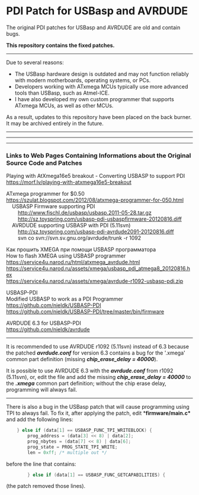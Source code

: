 # PDI Patch for USBasp and AVRDUDE

The original PDI patches for USBasp and AVRDUDE are old and contain bugs.

**This repository contains the fixed patches.**

---

Due to several reasons:

- The USBasp hardware design is outdated and may not function reliably with modern motherboards, operating systems, or PCs.
- Developers working with ATxmega MCUs typically use more advanced tools than USBasp, such as Atmel-ICE.
- I have also developed my own custom programmer that supports ATxmega MCUs, as well as other MCUs.

As a result, updates to this repository have been placed on the back burner. It may be archived entirely in the future.

---
---
---

### Links to Web Pages Containing Informations about the Original Source Code and Patches

Playing with AtXmega16e5 breakout - Converting USBASP to support PDI<br>
https://morf.lv/playing-with-atxmega16e5-breakout<br>

ATxmega programmer for $0.50<br>
https://szulat.blogspot.com/2012/08/atxmega-programmer-for-050.html<br>
&nbsp;&nbsp;&nbsp;&nbsp;USBASP Firmware supporting PDI<br>
&nbsp;&nbsp;&nbsp;&nbsp;&nbsp;&nbsp;&nbsp;&nbsp;http://www.fischl.de/usbasp/usbasp.2011-05-28.tar.gz<br>
&nbsp;&nbsp;&nbsp;&nbsp;&nbsp;&nbsp;&nbsp;&nbsp;http://sz.toyspring.com/usbasp-pdi-usbaspfirmware-20120816.diff<br>
&nbsp;&nbsp;&nbsp;&nbsp;AVRDUDE supporting USBASP with PDI (5.11svn)<br>
&nbsp;&nbsp;&nbsp;&nbsp;&nbsp;&nbsp;&nbsp;&nbsp;http://sz.toyspring.com/usbasp-pdi-avrdude2091-20120816.diff<br>
&nbsp;&nbsp;&nbsp;&nbsp;&nbsp;&nbsp;&nbsp;&nbsp;svn co svn://svn.sv.gnu.org/avrdude/trunk -r 1092<br>

Как прошить XMEGA при помощи USBASP программатора<br>
How to flash XMEGA using USBASP programmer<br>
https://service4u.narod.ru/html/atxmega_avrdude.html<br>
https://service4u.narod.ru/assets/xmega/usbasp_pdi_atmega8_20120816.hex<br>
https://service4u.narod.ru/assets/xmega/avrdude-r1092-usbasp-pdi.zip<br>

USBASP-PDI<br>
Modified USBASP to work as a PDI Programmer<br>
https://github.com/nieldk/USBASP-PDI<br>
https://github.com/nieldk/USBASP-PDI/tree/master/bin/firmware<br>

AVRDUDE 6.3 for USBASP-PDI<br>
https://github.com/nieldk/avrdude<br>

---

It is recommended to use AVRDUDE r1092 (5.11svn) instead of 6.3 because the patched ***avrdude.conf*** for version 6.3 contains a bug for the \'.xmega\' common part definition (missing ***chip_erase_delay = 40000***).

It is possible to use AVRDUDE 6.3 with the ***avrdude.conf*** from r1092 (5.11svn), or, edit the file and add the missing ***chip_erase_delay = 40000*** to the ***.xmega*** common part definition; without the chip erase delay, programming will always fail.

---

There is also a bug in the USBasp patch that will cause programming using TPI to always fail. To fix it, after applying the patch, edit \***firmware/main.c\*** and add the following lines:
```C
    } else if (data[1] == USBASP_FUNC_TPI_WRITEBLOCK) {
        prog_address = (data[3] << 8) | data[2];
        prog_nbytes = (data[7] << 8) | data[6];
        prog_state = PROG_STATE_TPI_WRITE;
        len = 0xff; /* multiple out */
```
before the line that contains:
```C
        } else if (data[1] == USBASP_FUNC_GETCAPABILITIES) {
```
(the patch removed those lines).
